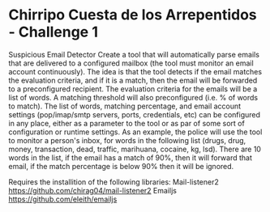 Chirripo Cuesta de los Arrepentidos - Challenge 1
===============================================

Suspicious Email Detector
Create a tool that will automatically parse emails that are delivered to a configured mailbox (the tool must monitor an email account continuously). The idea is that the tool detects if the email matches the evaluation criteria, and if it is a match, then the email will be forwarded to a preconfigured recipient. The evaluation criteria for the emails will be a list of words. A matching threshold will also preconfigured (i.e. % of words to match). The list of words, matching percentage, and email account settings (pop/imap/smtp servers, ports, credentials, etc) can be configured in any place, either as a parameter to the tool or as par of some sort of configuration or runtime settings. As an example, the police will use the tool to monitor a person's inbox, for words in the following list (drugs, drug, money, transaction, dead, traffic, marihuana, cocaine, kg, lsd). There are 10 words in the list, if the email has a match of 90%, then it will forward that email, if the match percentage is below 90% then it will be ignored.

Requires the installition of the following libraries:
Mail-listener2 https://github.com/chirag04/mail-listener2
Emailjs https://github.com/eleith/emailjs